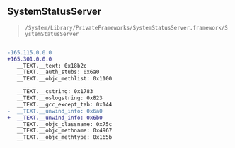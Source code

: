 ## SystemStatusServer

> `/System/Library/PrivateFrameworks/SystemStatusServer.framework/SystemStatusServer`

```diff

-165.115.0.0.0
+165.301.0.0.0
   __TEXT.__text: 0x18b2c
   __TEXT.__auth_stubs: 0x6a0
   __TEXT.__objc_methlist: 0x1100

   __TEXT.__cstring: 0x1783
   __TEXT.__oslogstring: 0x823
   __TEXT.__gcc_except_tab: 0x144
-  __TEXT.__unwind_info: 0x6a0
+  __TEXT.__unwind_info: 0x6b0
   __TEXT.__objc_classname: 0x75c
   __TEXT.__objc_methname: 0x4967
   __TEXT.__objc_methtype: 0x165b

```
